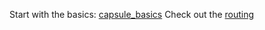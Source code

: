 Start with the basics: [capsule_basics](https://github.com/iosio/capsule/tree/master/docs/basics) 
Check out the [routing](https://github.com/iosio/capsule/tree/master/docs/routing)
